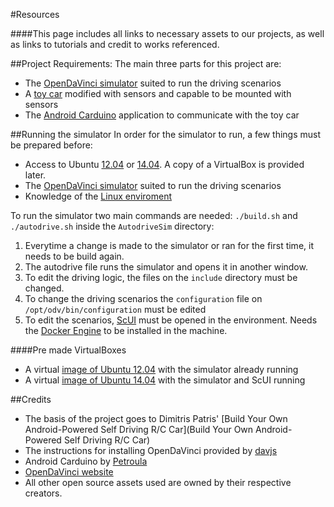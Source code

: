#Resources

####This page includes all links to necessary assets to our projects, as well as links to tutorials and credit to works referenced.

##Project Requirements:
The main three parts for this project are:
- The [OpenDaVinci simulator](https://github.com/davjs/AutodriveSim) suited to run the driving scenarios
- A [toy car](http://makezine.com/projects/build-android-powered-autonomous-rc-car/) modified with sensors and capable to be mounted with sensors
- The [Android Carduino](https://github.com/Petroula/Android-Car-duino) application to communicate with the toy car

##Running the simulator
In order for the simulator to run, a few things must be prepared before:
- Access to Ubuntu [12.04](http://releases.ubuntu.com/12.04/) or [14.04](http://releases.ubuntu.com/14.04/). A copy of a VirtualBox is provided later.
- The [OpenDaVinci simulator](https://github.com/davjs/AutodriveSim) suited to run the driving scenarios
- Knowledge of the [Linux enviroment](http://ryanstutorials.net/linuxtutorial/)

To run the simulator two main commands are needed: `./build.sh` and `./autodrive.sh` inside the `AutodriveSim` directory:

1. Everytime a change is made to the simulator or ran for the first time, it needs to be build again.
2. The autodrive file runs the simulator and opens it in another window.
3. To edit the driving logic, the files on the `include` directory must be changed.
4. To change the driving scenarios the `configuration` file on `/opt/odv/bin/configuration` must be edited
5. To edit the scenarios, [ScUI](http://opendavinci.cse.chalmers.se/www/products/ScUI/index.html) must be opened in the environment. Needs the [Docker Engine](https://docs.docker.com/engine/installation/linux/ubuntu/) to be installed in the machine.

####Pre made VirtualBoxes
- A virtual [image of Ubuntu 12.04]() with the simulator already running
- A virtual [image of Ubuntu 14.04]() with the simulator and ScUI running


##Credits
- The basis of the project goes to Dimitris Patris' [Build Your Own Android-Powered Self Driving R/C Car](Build Your Own Android-Powered Self Driving R/C Car)
- The instructions for installing OpenDaVinci provided by [davjs](https://github.com/davjs/)
- Android Carduino by [Petroula](https://github.com/Petroula/)
- [OpenDaVinci website](http://opendavinci.cse.chalmers.se/www/)
- All other open source assets used are owned by their respective creators.
